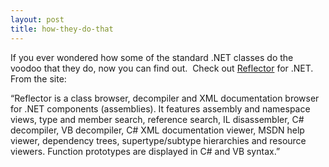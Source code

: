 ```yaml
---
layout: post
title: how-they-do-that
---
```

If you ever wondered how some of the standard .NET classes do the voodoo
that they do, now you can find out.  Check out
[Reflector](http://www.aisto.com/roeder/dotnet/) for .NET.  From the
site:

“Reflector is a class browser, decompiler and XML documentation browser
for .NET components (assemblies). It features assembly and namespace
views, type and member search, reference search, IL disassembler, C\#
decompiler, VB decompiler, C\# XML documentation viewer, MSDN help
viewer, dependency trees, supertype/subtype hierarchies and resource
viewers. Function prototypes are displayed in C\# and VB syntax.”
